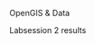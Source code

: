 OpenGIS & Data

Labsession 2 results



<!---
AlexVollekanne/AlexVollekanne is a ✨ special ✨ repository because its `README.md` (this file) appears on your GitHub profile.
You can click the Preview link to take a look at your changes.
--->
